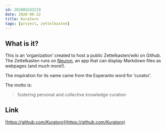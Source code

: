 ```yaml
---
id: 202005242219
date: 2020-06-22
title: Kuratoro
tags: [project, zettelkasten]
---
```


## What is it?

This is an ‘organization’ created to host a public Zettelkasten/wiki on Github. The Zettelkasten runs on [Neuron](https://neuron.zettel.page/), an app that can display Markdown files as webpages (and much more!).

The inspiration for its name came from the Esperanto word for ‘curator’.

The motto is:
> fostering personal and collective knowledge curation

## Link

[https://github.com/Kuratoro](https://github.com/Kuratoro)


 



